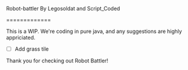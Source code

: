 Robot-battler
By Legosoldat and Script_Coded

=============

This is a WIP.
We're coding in pure java, and any suggestions are highly appriciated.

- [ ] Add grass tile

Thank you for checking out Robot Battler!
